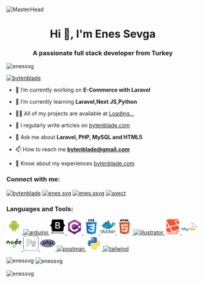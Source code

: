 ![MasterHead]([https://media.licdn.com/dms/image/D5616AQEAraaVnLLZEQ/profile-displaybackgroundimage-shrink_350_1400/0/1678721958227?e=1700697600&v=beta&t=GcbbOlBEEI7zii4lyGf97t45aY4RaDDA-g3qPNCINjo](https://media.licdn.com/dms/image/D5616AQEAraaVnLLZEQ/profile-displaybackgroundimage-shrink_350_1400/0/1678721959115?e=1710374400&v=beta&t=uJx5WAbme1FeTpxBsr_c657HRpktIAs66KQBu78oqSc))
<h1 align="center">Hi 👋, I'm Enes Sevga</h1>
<h3 align="center">A passionate full stack developer from Turkey</h3>

<p align="left"> <img src="https://komarev.com/ghpvc/?username=enessvg&label=Profile%20views&color=0e75b6&style=flat" alt="enessvg" /> </p>

<p align="left"> <a href="https://twitter.com/bytenblade" target="blank"><img src="https://img.shields.io/twitter/follow/bytenblade?logo=twitter&style=for-the-badge" alt="bytenblade" /></a> </p>

- 🔭 I’m currently working on **E-Commerce with Laravel**

- 🌱 I’m currently learning **Laravel,Next JS,Python**

- 👨‍💻 All of my projects are available at [Loading...](Loading...)

- 📝 I regularly write articles on [bytenblade.com](bytenblade.com)

- 💬 Ask me about **Laravel, PHP, MySQL and HTML5**

- 📫 How to reach me **bytenblade@gmail.com**

- 📄 Know about my experiences [bytenblade.com](bytenblade.com)

<h3 align="left">Connect with me:</h3>
<p align="left">
<a href="https://twitter.com/bytenblade" target="blank"><img align="center" src="https://raw.githubusercontent.com/rahuldkjain/github-profile-readme-generator/master/src/images/icons/Social/twitter.svg" alt="bytenblade" height="30" width="40" /></a>
<a href="https://linkedin.com/in/enes-svg" target="blank"><img align="center" src="https://raw.githubusercontent.com/rahuldkjain/github-profile-readme-generator/master/src/images/icons/Social/linked-in-alt.svg" alt="enes svg" height="30" width="40" /></a>
<a href="https://instagram.com/enes.ssvg" target="blank"><img align="center" src="https://raw.githubusercontent.com/rahuldkjain/github-profile-readme-generator/master/src/images/icons/Social/instagram.svg" alt="enes.ssvg" height="30" width="40" /></a>
<a href="https://www.youtube.com/channel/UCx3zxz2RiV5DSrckAlKLGCQ" target="blank"><img align="center" src="https://raw.githubusercontent.com/rahuldkjain/github-profile-readme-generator/master/src/images/icons/Social/youtube.svg" alt="axect" height="30" width="40" /></a>
</p>

<h3 align="left">Languages and Tools:</h3>
<p align="left"> <a href="https://developer.android.com" target="_blank" rel="noreferrer"> <img src="https://raw.githubusercontent.com/devicons/devicon/master/icons/android/android-original-wordmark.svg" alt="android" width="40" height="40"/> </a> <a href="https://www.arduino.cc/" target="_blank" rel="noreferrer"> <img src="https://cdn.worldvectorlogo.com/logos/arduino-1.svg" alt="arduino" width="40" height="40"/> </a> <a href="https://getbootstrap.com" target="_blank" rel="noreferrer"> <img src="https://raw.githubusercontent.com/devicons/devicon/master/icons/bootstrap/bootstrap-plain-wordmark.svg" alt="bootstrap" width="40" height="40"/> </a> <a href="https://www.w3schools.com/cs/" target="_blank" rel="noreferrer"> <img src="https://raw.githubusercontent.com/devicons/devicon/master/icons/csharp/csharp-original.svg" alt="csharp" width="40" height="40"/> </a> <a href="https://www.w3schools.com/css/" target="_blank" rel="noreferrer"> <img src="https://raw.githubusercontent.com/devicons/devicon/master/icons/css3/css3-original-wordmark.svg" alt="css3" width="40" height="40"/> </a> <a href="https://www.docker.com/" target="_blank" rel="noreferrer"> <img src="https://raw.githubusercontent.com/devicons/devicon/master/icons/docker/docker-original-wordmark.svg" alt="docker" width="40" height="40"/> </a> <a href="https://www.w3.org/html/" target="_blank" rel="noreferrer"> <img src="https://raw.githubusercontent.com/devicons/devicon/master/icons/html5/html5-original-wordmark.svg" alt="html5" width="40" height="40"/> </a> <a href="https://www.adobe.com/in/products/illustrator.html" target="_blank" rel="noreferrer"> <img src="https://www.vectorlogo.zone/logos/adobe_illustrator/adobe_illustrator-icon.svg" alt="illustrator" width="40" height="40"/> </a> <a href="https://laravel.com/" target="_blank" rel="noreferrer"> <img src="https://raw.githubusercontent.com/devicons/devicon/master/icons/laravel/laravel-plain-wordmark.svg" alt="laravel" width="40" height="40"/> </a> <a href="https://www.mysql.com/" target="_blank" rel="noreferrer"> <img src="https://raw.githubusercontent.com/devicons/devicon/master/icons/mysql/mysql-original-wordmark.svg" alt="mysql" width="40" height="40"/> </a> <a href="https://nodejs.org" target="_blank" rel="noreferrer"> <img src="https://raw.githubusercontent.com/devicons/devicon/master/icons/nodejs/nodejs-original-wordmark.svg" alt="nodejs" width="40" height="40"/> </a> <a href="https://www.photoshop.com/en" target="_blank" rel="noreferrer"> <img src="https://raw.githubusercontent.com/devicons/devicon/master/icons/photoshop/photoshop-line.svg" alt="photoshop" width="40" height="40"/> </a> <a href="https://www.php.net" target="_blank" rel="noreferrer"> <img src="https://raw.githubusercontent.com/devicons/devicon/master/icons/php/php-original.svg" alt="php" width="40" height="40"/> </a> <a href="https://postman.com" target="_blank" rel="noreferrer"> <img src="https://www.vectorlogo.zone/logos/getpostman/getpostman-icon.svg" alt="postman" width="40" height="40"/> </a> <a href="https://www.python.org" target="_blank" rel="noreferrer"> <img src="https://raw.githubusercontent.com/devicons/devicon/master/icons/python/python-original.svg" alt="python" width="40" height="40"/> </a> <a href="https://tailwindcss.com/" target="_blank" rel="noreferrer"> <img src="https://www.vectorlogo.zone/logos/tailwindcss/tailwindcss-icon.svg" alt="tailwind" width="40" height="40"/> </a> </p>

<p><img align="left" src="https://github-readme-stats.vercel.app/api/top-langs?username=enessvg&show_icons=true&locale=en&layout=compact" alt="enessvg" /></p>

<p>&nbsp;<img align="center" src="https://github-readme-stats.vercel.app/api?username=enessvg&show_icons=true&locale=en" alt="enessvg" /></p>

<p><img align="center" src="https://github-readme-streak-stats.herokuapp.com/?user=enessvg&" alt="enessvg" /></p>
